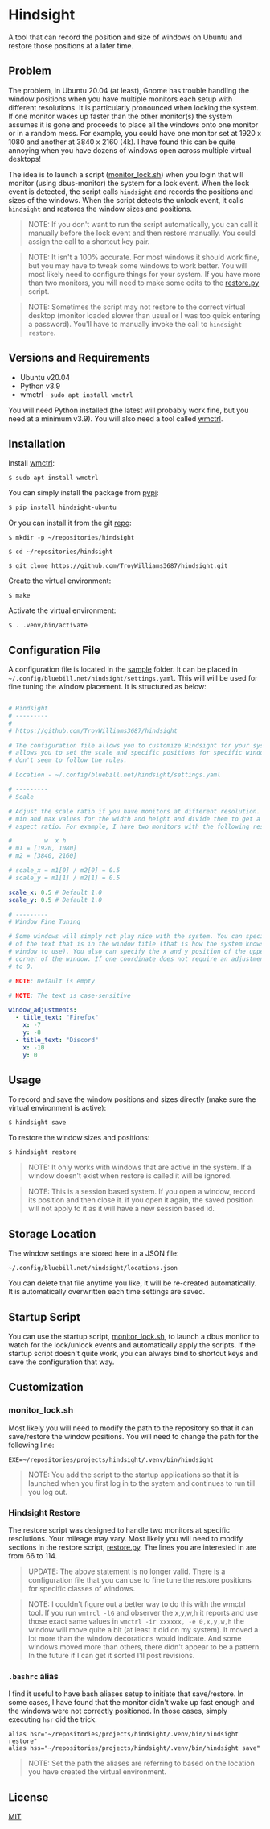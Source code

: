 # Hindsight

A tool that can record the position and size of windows on Ubuntu and restore those positions at a later time.

## Problem

The problem, in Ubuntu 20.04 (at least), Gnome has trouble handling the window positions when you have multiple monitors each setup with different resolutions. It is particularly pronounced when locking the system. If one monitor wakes up faster than the other monitor(s) the system assumes it is gone and proceeds to place all the windows onto one monitor or in a random mess. For example, you could have one monitor set at 1920 x 1080 and another at 3840 x 2160 (4k). I have found this can be quite annoying when you have dozens of windows open across multiple virtual desktops!

The idea is to launch a script ([monitor_lock.sh](monitor_lock.sh)) when you login that will monitor (using dbus-monitor) the system for a lock event. When the lock event is detected, the script calls `hindsight` and records the positions and sizes of the windows. When the script detects the unlock event, it calls `hindsight` and restores the window sizes and positions.

>NOTE: If you don't want to run the script automatically, you can call it manually before the lock event and then restore manually. You could assign the call to a shortcut key pair.

>NOTE: It isn't a 100% accurate. For most windows it should work fine, but you may have to tweak some windows to work better. You will most likely need to configure things for your system. If you have more than two monitors, you will need to make some edits to the [restore.py](./hindsight/restore.py) script.

>NOTE: Sometimes the script may not restore to the correct virtual desktop (monitor loaded slower than usual or I was too quick entering a password). You'll have to manually invoke the call to `hindsight restore`.

## Versions and Requirements

- Ubuntu v20.04
- Python v3.9
- wmctrl - `sudo apt install wmctrl`

You will need Python installed (the latest will probably work fine, but you need at a minimum v3.9). You will also need a tool called [wmctrl](https://www.freedesktop.org/wiki/Software/wmctrl/).


## Installation

Install [wmctrl](https://www.freedesktop.org/wiki/Software/wmctrl/):

```
$ sudo apt install wmctrl
```

You can simply install the package from [pypi](https://pypi.org/project/hindsight-ubuntu/):

```bash
$ pip install hindsight-ubuntu
```

Or you can install it from the git [repo](https://github.com/TroyWilliams3687/hindsight):

```
$ mkdir -p ~/repositories/hindsight

$ cd ~/repositories/hindsight

$ git clone https://github.com/TroyWilliams3687/hindsight.git
```

Create the virtual environment:

```
$ make
```

Activate the virtual environment:

```
$ . .venv/bin/activate
```

## Configuration File

A configuration file is located in the [sample](sample/settings.yaml) folder. It
can be placed in `~/.config/bluebill.net/hindsight/settings.yaml`. This will
will be used for fine tuning the window placement. It is structured as below:

```yaml

# Hindsight
# ---------
#
# https://github.com/TroyWilliams3687/hindsight

# The configuration file allows you to customize Hindsight for your system. It
# allows you to set the scale and specific positions for specific windows that
# don't seem to follow the rules.

# Location - ~/.config/bluebill.net/hindsight/settings.yaml

# ---------
# Scale

# Adjust the scale ratio if you have monitors at different resolution. Find the
# min and max values for the width and height and divide them to get a proper
# aspect ratio. For example, I have two monitors with the following resolutions:

#         w  x h
# m1 = [1920, 1080]
# m2 = [3840, 2160]

# scale_x = m1[0] / m2[0] = 0.5
# scale_y = m1[1] / m2[1] = 0.5

scale_x: 0.5 # Default 1.0
scale_y: 0.5 # Default 1.0

# ---------
# Window Fine Tuning

# Some windows will simply not play nice with the system. You can specify part
# of the text that is in the window title (that is how the system knows which
# window to use). You also can specify the x and y position of the upper left
# corner of the window. If one coordinate does not require an adjustment, set it
# to 0.

# NOTE: Default is empty

# NOTE: The text is case-sensitive

window_adjustments:
  - title_text: "Firefox"
    x: -7
    y: -8
  - title_text: "Discord"
    x: -10
    y: 0

```

## Usage

To record and save the window positions and sizes directly (make sure the virtual environment is active):

```
$ hindsight save
```

To restore the window sizes and positions:

```
$ hindsight restore
```

>NOTE: It only works with windows that are active in the system. If a window doesn't exist when restore is called it will be ignored.

>NOTE: This is a session based system. If you open a window, record its position and then close it. if you open it again, the saved position will not apply to it as it will have a new session based id.

## Storage Location

The window settings are stored here in a JSON file:

```
~/.config/bluebill.net/hindsight/locations.json
```

You can delete that file anytime you like, it will be re-created automatically. It is automatically overwritten each time settings are saved.

## Startup Script

You can use the startup script, [monitor_lock.sh](monitor_lock.sh), to launch a dbus monitor to watch for the lock/unlock events and automatically apply the scripts. If the startup script doesn't quite work, you can always bind to shortcut keys and save the configuration that way.

## Customization

### monitor_lock.sh

Most likely you will need to modify the path to the repository so that it can save/restore the window positions. You will need to change the path for the following line:

```
EXE=~/repositories/projects/hindsight/.venv/bin/hindsight
```

>NOTE: You add the script to the startup applications so that it is launched when you first log in to the system and continues to run till you log out.

### Hindsight Restore

The restore script was designed to handle two monitors at specific resolutions. Your mileage may vary. Most likely you will need to modify sections in the restore script, [restore.py](./hindsight/restore.py). The lines you are interested in are from 66 to 114.

>UPDATE: The above statement is no longer valid. There is a configuration file that you can use to fine tune the restore positions for specific classes of windows.

>NOTE: I couldn't figure out a better way to do this with the wmctrl tool. If you run `wmtrcl -lG` and observer the x,y,w,h it reports and use those exact same values in `wmctrl -ir xxxxxx, -e 0,x,y,w,h` the window will move quite a bit (at least it did on my system). It moved a lot more than the window decorations would indicate. And some windows moved more than others, there didn't appear to be a pattern. In the future if I can get it sorted I'll post revisions.

### `.bashrc` alias

I find it useful to have bash aliases setup to initiate that save/restore. In some cases, I have found that the monitor didn't wake up fast enough and the windows were not correctly positioned. In those cases, simply executing `hsr` did the trick.

```
alias hsr="~/repositories/projects/hindsight/.venv/bin/hindsight restore"
alias hss="~/repositories/projects/hindsight/.venv/bin/hindsight save"
```

>NOTE: Set the path the aliases are referring to based on the location you have created the virtual environment.


## License

[MIT](https://choosealicense.com/licenses/mit/)